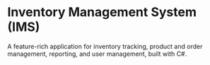 # Inventory Management System (IMS)  
A feature-rich application for inventory tracking, product and order management, reporting, and user management, built with C#. 
